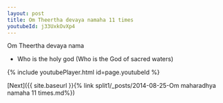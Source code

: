 ```yaml
---
layout: post
title: Om Theertha devaya namaha 11 times
youtubeId: j33UxkOvXp4
---
```

 
 
Om Theertha devaya nama 
 
 -  Who is the holy god (Who is the God of sacred waters) 
 
  
 
  
 
 
 
 
 
 


{% include youtubePlayer.html id=page.youtubeId %}
 
[Next]({{ site.baseurl }}{% link  split1/_posts/2014-08-25-Om maharadhya namaha 11 times.md%})
 
